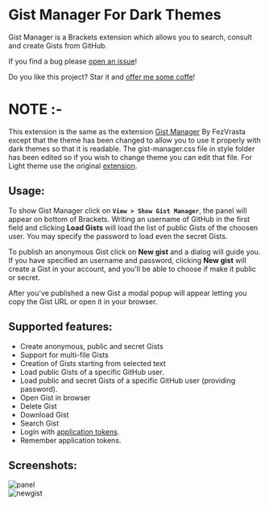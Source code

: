 # Gist Manager For Dark Themes

Gist Manager is a Brackets extension which allows you to search, consult and create Gists from GitHub.

If you find a bug please [open an issue](https://github.com/FezVrasta/gist-manager/issues)!

Do you like this project? Star it and [offer me some coffe](https://www.gittip.com/FezVrasta/)!

# NOTE :-

This extension is the same as the extension [Gist Manager](https://github.com/FezVrasta/gist-manager) By FezVrasta except that the theme has been changed to allow you to use it properly with dark themes so that it is readable.
The gist-manager.css file in style folder has been edited so if you wish to change theme you can edit that file. For Light theme use the original [extension](https://github.com/FezVrasta/gist-manager).


## Usage:
To show Gist Manager click on **`View > Show Gist Manager`**, the panel will appear on bottom of Brackets.
Writing an username of GitHub in the first field and clicking **Load Gists** will load the list of public Gists of the choosen user.
You may specify the password to load even the secret Gists.

To publish an anonymous Gist click on **New gist** and a dialog will guide you.
If you have specified an username and password, clicking **New gist** will create a Gist in your account, and you'll be able to choose if make it public or secret.

After you've published a new Gist a modal popup will appear letting you copy the Gist URL or open it in your browser.

## Supported features:
- Create anonymous, public and secret Gists
- Support for multi-file Gists
- Creation of Gists starting from selected text
- Load public Gists of a specific GitHub user.
- Load public and secret Gists of a specific GitHub user (providing password).
- Open Gist in browser
- Delete Gist
- Download Gist
- Search Gist
- Login with [application tokens](https://github.com/settings/applications).
- Remember application tokens.

## Screenshots:
![panel](https://s8.postimg.org/ip8cz036d/image.png)  
![newgist](https://s8.postimg.org/vfclcm651/image.png)
